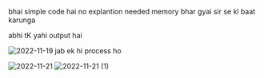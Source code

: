 bhai simple code hai no explantion needed 
memory bhar gyai sir se kl baat karunga 

abhi tK yahi output hai 

![2022-11-19](https://user-images.githubusercontent.com/100823564/202922204-f35aca71-14d4-4c05-9201-52dc1f177384.png)
jab ek hi process ho

![2022-11-21](https://user-images.githubusercontent.com/100823564/202922226-39c81faa-f3f7-4c27-bc74-53403cbc0faf.png)
![2022-11-21 (1)](https://user-images.githubusercontent.com/100823564/202922231-16ab059c-d1b1-46a2-b790-9b67375885cf.png)
